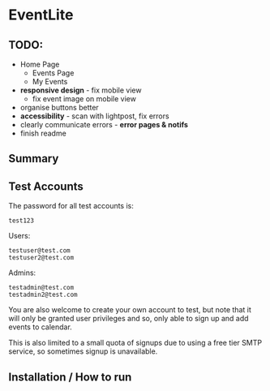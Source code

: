 # EventLite

## TODO:
- Home Page
  - Events Page
  - My Events
- **responsive design** - fix mobile view
  - fix event image on mobile view
- organise buttons better
- **accessibility** - scan with lightpost, fix errors
- clearly communicate errors - **error pages & notifs**
- finish readme

## Summary

## Test Accounts
The password for all test accounts is:
```
test123
```

Users:
```
testuser@test.com
testuser2@test.com

```

Admins:
```
testadmin@test.com
testadmin2@test.com

```

You are also welcome to create your own account to test, but note that it will only be granted user privileges and so, only able to sign up and add events to calendar.

This is also limited to a small quota of signups due to using a free tier SMTP service, so sometimes signup is unavailable.


## Installation / How to run

